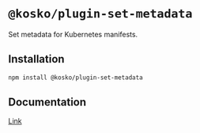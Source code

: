 # `@kosko/plugin-set-metadata`

Set metadata for Kubernetes manifests.

## Installation

```sh
npm install @kosko/plugin-set-metadata
```

## Documentation

[Link](https://kosko.dev/docs/plugins/set-metadata)
